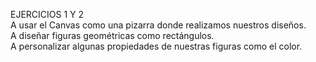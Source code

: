 EJERCICIOS 1 Y 2<br>
A usar el Canvas como una pizarra donde realizamos nuestros diseños.<br>
A diseñar figuras geométricas como rectángulos.<br>
A personalizar algunas propiedades de nuestras figuras como el color.<br>